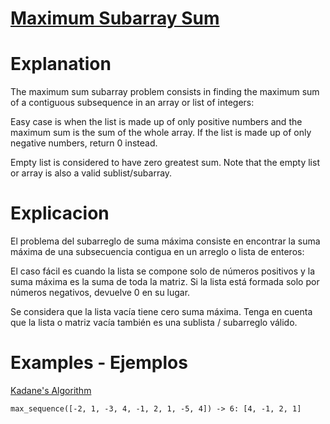 # [Maximum Subarray Sum](https://www.codewars.com/kata/54521e9ec8e60bc4de000d6c)

# Explanation
The maximum sum subarray problem consists in finding the maximum sum of a contiguous subsequence in an array or list of integers:

Easy case is when the list is made up of only positive numbers and the maximum sum is the sum of the whole array. If the list is made up of only negative numbers, return 0 instead.

Empty list is considered to have zero greatest sum. Note that the empty list or array is also a valid sublist/subarray.

# Explicacion
El problema del subarreglo de suma máxima consiste en encontrar la suma máxima de una subsecuencia contigua en un arreglo o lista de enteros:

El caso fácil es cuando la lista se compone solo de números positivos y la suma máxima es la suma de toda la matriz. Si la lista está formada solo por números negativos, devuelve 0 en su lugar.

Se considera que la lista vacía tiene cero suma máxima. Tenga en cuenta que la lista o matriz vacía también es una sublista / subarreglo válido.

# Examples - Ejemplos

[Kadane's Algorithm](https://en.wikipedia.org/wiki/Maximum_subarray_problem#Kadane's_algorithm)

`max_sequence([-2, 1, -3, 4, -1, 2, 1, -5, 4]) -> 6: [4, -1, 2, 1]`